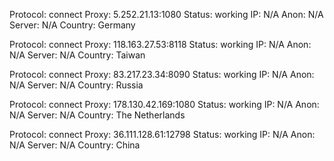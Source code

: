 Protocol: connect
Proxy: 5.252.21.13:1080
Status: working
IP: N/A
Anon: N/A
Server: N/A
Country: Germany

Protocol: connect
Proxy: 118.163.27.53:8118
Status: working
IP: N/A
Anon: N/A
Server: N/A
Country: Taiwan

Protocol: connect
Proxy: 83.217.23.34:8090
Status: working
IP: N/A
Anon: N/A
Server: N/A
Country: Russia

Protocol: connect
Proxy: 178.130.42.169:1080
Status: working
IP: N/A
Anon: N/A
Server: N/A
Country: The Netherlands

Protocol: connect
Proxy: 36.111.128.61:12798
Status: working
IP: N/A
Anon: N/A
Server: N/A
Country: China

